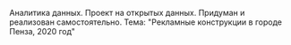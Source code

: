 Аналитика данных. 
Проект на открытых данных. 
Придуман и реализован самостоятельно. 
Тема: "Рекламные конструкции в городе Пенза, 2020 год"

